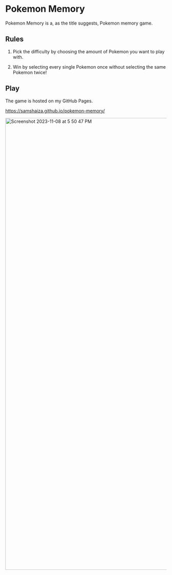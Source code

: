# Pokemon Memory

Pokemon Memory is a, as the title suggests, Pokemon memory game.

## Rules

1. Pick the difficulty by choosing the amount of Pokemon you want to play with. 

3. Win by selecting every single Pokemon once without selecting the same Pokemon twice!

## Play

The game is hosted on my GitHub Pages.

https://samshaiza.github.io/pokemon-memory/

<img width="1412" alt="Screenshot 2023-11-08 at 5 50 47 PM" src="https://github.com/samshaiza/pokemon-memory/assets/20978905/0e91539d-0ced-4602-85a9-2a4fea79e182">
